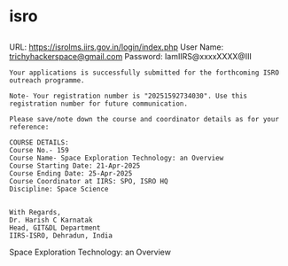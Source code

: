 # isro



##
URL: https://isrolms.iirs.gov.in/login/index.php
User Name: trichyhackerspace@gmail.com
Password: IamIIRS@xxxxXXXX@III


```
Your applications is successfully submitted for the forthcoming ISRO outreach programme.

Note- Your registration number is "20251592734030". Use this registration number for future communication.

Please save/note down the course and coordinator details as for your reference:

COURSE DETAILS:
Course No.- 159
Course Name- Space Exploration Technology: an Overview
Course Starting Date: 21-Apr-2025
Course Ending Date: 25-Apr-2025
Course Coordinator at IIRS: SPO, ISRO HQ
Discipline: Space Science


With Regards,
Dr. Harish C Karnatak
Head, GIT&DL Department
IIRS-ISRO, Dehradun, India
```





Space Exploration Technology: an Overview

